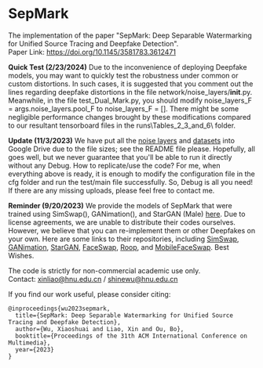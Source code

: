 # SepMark
The implementation of the paper "SepMark: Deep Separable Watermarking for Unified Source Tracing and Deepfake Detection".  
Paper Link: https://doi.org/10.1145/3581783.3612471

**Quick Test (2/23/2024)**
Due to the inconvenience of deploying Deepfake models, you may want to quickly test the robustness under common or custom distortions. In such cases, it is suggested that you comment out the lines regarding deepfake distortions in the file network/noise_layers/__init__.py. Meanwhile, in the file test_Dual_Mark.py, you should modify noise_layers_F = args.noise_layers.pool_F to noise_layers_F = []. There might be some negligible performance changes brought by these modifications compared to our resultant tensorboard files in the runs\Tables_2_3_and_6\ folder.

**Update (11/3/2023)**
We have put all the [noise layers](https://drive.google.com/drive/folders/17B02FgS8hYtW3V1GVZkiy0wrq--FeYVf?usp=sharing) and [datasets](https://drive.google.com/drive/folders/1LqvsnoiyyYyrYSmnTRz-y6LP5UheYCXH?usp=sharing) into Google Drive due to the file sizes; see the README file please. Hopefully, all goes well, but we never guarantee that you'll be able to run it directly without any Debug. How to replicate/use the code? For me, when everything above is ready, it is enough to modify the configuration file in the cfg folder and run the test/main file successfully. So, Debug is all you need! If there are any missing uploads, please feel free to contact me.

**Reminder (9/20/2023)**
We provide the models of SepMark that were trained using SimSwap(), GANimation(), and StarGAN (Male) [here](https://drive.google.com/drive/folders/1h93NcAJXE21CsDluMyDdBdKGY5aV1pLC?usp=sharing). Due to license agreements, we are unable to distribute their codes ourselves. However, we believe that you can re-implement them or other Deepfakes on your own. Here are some links to their repositories, including [SimSwap](https://github.com/neuralchen/SimSwap), [GANimation](https://github.com/vipermu/ganimation), [StarGAN](https://github.com/yunjey/stargan), [FaceSwap](https://github.com/guipleite/CV2-Face-Swap), [Roop](https://github.com/s0md3v/roop), and [MobileFaceSwap](https://github.com/Seanseattle/MobileFaceSwap). Best Wishes.  

The code is strictly for non-commercial academic use only.  
Contact: xinliao@hnu.edu.cn / shinewu@hnu.edu.cn

If you find our work useful, please consider citing:  

```
@inproceedings{wu2023sepmark,  
  title={SepMark: Deep Separable Watermarking for Unified Source Tracing and Deepfake Detection},  
  author={Wu, Xiaoshuai and Liao, Xin and Ou, Bo},  
  booktitle={Proceedings of the 31th ACM International Conference on Multimedia},  
  year={2023}  
}
```

